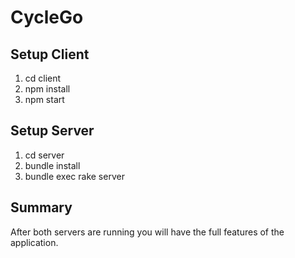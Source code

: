 # CycleGo

## Setup Client
<ol>
<li>cd client</li>
<li>npm install</li>
<li>npm start</li>
</ol>

## Setup Server 
<ol>
<li>cd server</li>
<li>bundle install</li>
<li>bundle exec rake server</li>
</ol>

## Summary
After both servers are running you will have the full features of the application.

